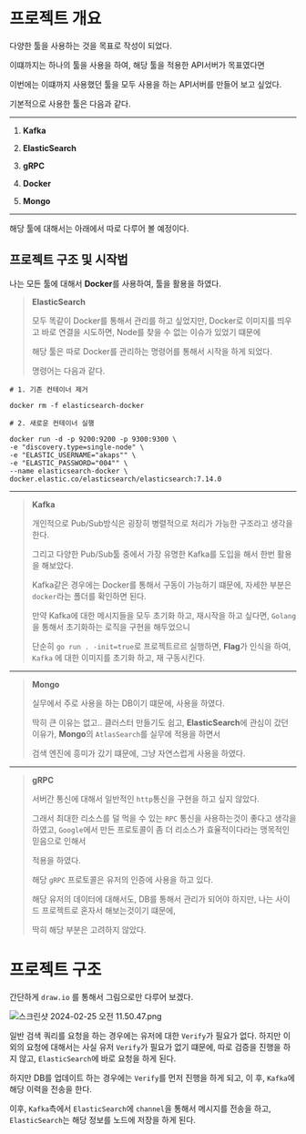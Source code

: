 # 프로젝트 개요

다양한 툴을 사용하는 것을 목표로 작성이 되었다.

이떄까지는 하나의 툴을 사용을 하여, 해당 툴을 적용한 API서버가 목표였다면

이번에는 이떄까지 사용했던 툴을 모두 사용을 하는 API서버를 만들어 보고 싶었다.

기본적으로 사용한 툴은 다음과 같다.


- - - 
1. **Kafka**

2. **ElasticSearch**

3. **gRPC**

4. **Docker**

5. **Mongo**

- - - 

해당 툴에 대해서는 아래에서 따로 다루어 볼 예정이다.




## 프로젝트 구조 및 시작법

나는 모든 툴에 대해서 **Docker**를 사용하여, 툴을 활용을 하였다.

> **ElasticSearch**
> 
> 모두 똑같이 Docker를 통해서 관리를 하고 싶었지만, Docker로 이미지를 띄우고 바로 연결을 시도하면, Node를 찾을 수 없는 이슈가 있었기 떄문에
> 
> 해당 툴은 따로 Docker를 관리하는 명령어를 통해서 시작을 하게 되었다.
> 
> 명령어는 다음과 같다.

```
# 1. 기존 컨테이너 제거

docker rm -f elasticsearch-docker

# 2. 새로운 컨테이너 실행

docker run -d -p 9200:9200 -p 9300:9300 \
-e "discovery.type=single-node" \
-e "ELASTIC_USERNAME="akaps"" \
-e "ELASTIC_PASSWORD="004"" \
--name elasticsearch-docker \
docker.elastic.co/elasticsearch/elasticsearch:7.14.0
```

- - - 

> **Kafka**
> 
> 개인적으로 Pub/Sub방식은 굉장히 병렬적으로 처리가 가능한 구조라고 생각을 한다.
> 
> 그리고 다양한 Pub/Sub툴 중에서 가장 유명한 Kafka를 도입을 해서 한번 활용을 해보았다.
> 
> Kafka같은 경우에는 Docker를 통해서 구동이 가능하기 떄문에, 자세한 부분은 `docker`라는 폴더를 확인하면 된다.
> 
> 만약 Kafka에 대한 메시지들을 모두 초기화 하고, 재시작을 하고 싶다면, `Golang`을 통해서 초기화하는 로직을 구현을 해두었으니
> 
> 단순히 `go run . -init=true`로 프로젝트르르 실행하면, **Flag**가 인식을 하여, `Kafka` 에 대한 이미지를 초기화 하고, 재 구동시킨다.
> 

- - - 

> **Mongo**
> 
> 실무에서 주로 사용을 하는 DB이기 떄문에, 사용을 하였다.
> 
> 딱히 큰 이유는 없고.. 클러스터 만들기도 쉽고, **ElasticSearch**에 관심이 갔던 이유가, **Mongo**의 `AtlasSearch`를 실무에 적용을 하면서
> 
> 검색 엔진에 흥미가 갔기 떄문에, 그냥 자연스럽게 사용을 하였다.
> 

- - - 

> **gRPC**
> 
> 서버간 통신에 대해서 일반적인 `http`통신을 구현을 하고 싶지 않았다.
> 
> 그래서 최대한 리소스를 덜 먹을 수 있는 `RPC` 통신을 사용하는것이 좋다고 생각을 하였고, `Google`에서 만든 프로토콜이 좀 더 리소스가 효율적이다라는 맹목적인 믿음으로 인해서
> 
> 적용을 하였다.
> 
> 해당 `gRPC` 프로토콜은 유저의 인증에 사용을 하고 있다.
> 
> 해당 유저의 데이터에 대해서도, DB를 통해서 관리가 되어야 하지만, 나는 사이드 프로젝트로 혼자서 해보는것이기 떄문에,
> 
> 딱히 해당 부분은 고려하지 않았다.
> 

# 프로젝트 구조

간단하게 `draw.io` 를 통해서 그림으로만 다루어 보겠다.

![스크린샷 2024-02-25 오전 11.50.47.png](..%2F%EC%8A%A4%ED%81%AC%EB%A6%B0%EC%83%B7%202024-02-25%20%EC%98%A4%EC%A0%84%2011.50.47.png)

일반 검색 쿼리를 요청을 하는 경우에는 유저에 대한 `Verify`가 필요가 없다.
하지만 이외의 요청에 대해서는 사실 유저 `Verify`가  필요가 없기 떄문에, 따로 검증을 진행을 하지 않고, `ElasticSearch`에 바로 요청을 하게 된다.


하지만 DB를 업데이트 하는 경우에는 `Verify`를 먼저 진행을 하게 되고, 이 후, `Kafka`에 해당 이력을 전송을 한다.

이후, `Kafka`측에서 `ElasticSearch`에 `channel`을 통해서 메시지를 전송을 하고, 
`ElasticSearch`는 해당 정보를 노드에 저장을 하게 된다.